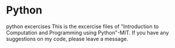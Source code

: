 # Python
python excercises
This is the excercise files of "Introduction to Computation and Programming using Python"-MIT.
If you have any suggestions on my code, please leave a message.

